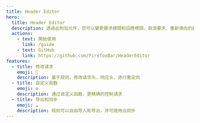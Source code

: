 ```yaml
---
title: Header Editor
hero:
  title: Header Editor
  description: 透過此附加元件，您可以變更要求標頭和回應標頭，取消要求、重新導向的要求
  actions:
    - text: 開始使用
      link: /guide
    - text: GitHub
      link: https://github.com/FirefoxBar/HeaderEditor
features:
  - title: 修改请求
    emoji: 🚥
    description: 基于规则，修改请求头、响应头，进行重定向
  - title: 自定义函数
    emoji: ⚙️
    description: 通过自定义函数，更精确的控制请求
  - title: 导出和同步
    emoji: ☁️
    description: 规则可以自由导入和导出，并可使用云同步
---
```

